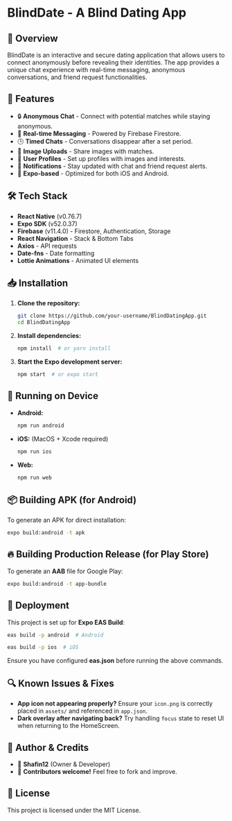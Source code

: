 # BlindDate - A Blind Dating App

## 📌 Overview
BlindDate is an interactive and secure dating application that allows users to connect anonymously before revealing their identities. The app provides a unique chat experience with real-time messaging, anonymous conversations, and friend request functionalities.

## 🚀 Features
- 🔒 **Anonymous Chat** - Connect with potential matches while staying anonymous.
- 💬 **Real-time Messaging** - Powered by Firebase Firestore.
- 🕒 **Timed Chats** - Conversations disappear after a set period.
- 📸 **Image Uploads** - Share images with matches.
- 👤 **User Profiles** - Set up profiles with images and interests.
- 🔔 **Notifications** - Stay updated with chat and friend request alerts.
- 📍 **Expo-based** - Optimized for both iOS and Android.

## 🛠️ Tech Stack
- **React Native** (v0.76.7)
- **Expo SDK** (v52.0.37)
- **Firebase** (v11.4.0) - Firestore, Authentication, Storage
- **React Navigation** - Stack & Bottom Tabs
- **Axios** - API requests
- **Date-fns** - Date formatting
- **Lottie Animations** - Animated UI elements

## 📥 Installation
1. **Clone the repository:**
   ```sh
   git clone https://github.com/your-username/BlindDatingApp.git
   cd BlindDatingApp
   ```

2. **Install dependencies:**
   ```sh
   npm install  # or yarn install
   ```

3. **Start the Expo development server:**
   ```sh
   npm start  # or expo start
   ```

## 📱 Running on Device
- **Android:**
  ```sh
  npm run android
  ```
- **iOS:** (MacOS + Xcode required)
  ```sh
  npm run ios
  ```
- **Web:**
  ```sh
  npm run web
  ```

## 📦 Building APK (for Android)
To generate an APK for direct installation:
```sh
expo build:android -t apk
```

## 🔥 Building Production Release (for Play Store)
To generate an **AAB** file for Google Play:
```sh
expo build:android -t app-bundle
```

## 🚀 Deployment
This project is set up for **Expo EAS Build**:
```sh
eas build -p android  # Android
```
```sh
eas build -p ios  # iOS
```
Ensure you have configured **eas.json** before running the above commands.

## 🔍 Known Issues & Fixes
- **App icon not appearing properly?** Ensure your `icon.png` is correctly placed in `assets/` and referenced in `app.json`.
- **Dark overlay after navigating back?** Try handling `focus` state to reset UI when returning to the HomeScreen.

## 📝 Author & Credits
- 👤 **Shafin12** (Owner & Developer)
- 🚀 **Contributors welcome!** Feel free to fork and improve.

## 📜 License
This project is licensed under the MIT License.


